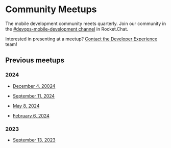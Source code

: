 # Community Meetups

The mobile development community meets quarterly. Join our community in the [#devops-mobile-development channel](https://chat.developer.gov.bc.ca/channel/devops-mobile-development) in Rocket.Chat.

Interested in presenting at a meetup? [Contact the Developer Experience](contact.md) team!

## Previous meetups

### 2024

* <a href="../assets/mobile_meetup-04-Dec-2024.pdf" download>December 4, 20024</a>
* <a href="../assets/mobile_meetup-11-Sept-2024.pdf" download>September 11, 2024</a> 
* <a href="../assets/mobile_meetup-08-May-2024.pdf" download>May 8, 2024</a>

* <a href="../assets/mobile_meetup-06-Feb-2024.pdf" download>February 6, 2024</a>

### 2023

* <a href="../assets/mobile_meetup_09132023.pdf" download>September 13, 2023</a>


